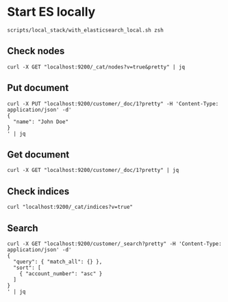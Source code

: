 # Start ES locally

```
scripts/local_stack/with_elasticsearch_local.sh zsh
```

## Check nodes

```
curl -X GET "localhost:9200/_cat/nodes?v=true&pretty" | jq
```

## Put document

```
curl -X PUT "localhost:9200/customer/_doc/1?pretty" -H 'Content-Type: application/json' -d'
{
  "name": "John Doe"
}
' | jq
```

## Get document

```
curl -X GET "localhost:9200/customer/_doc/1?pretty" | jq
```

## Check indices

```
curl "localhost:9200/_cat/indices?v=true"
```

## Search

```
curl -X GET "localhost:9200/customer/_search?pretty" -H 'Content-Type: application/json' -d'
{
  "query": { "match_all": {} },
  "sort": [
    { "account_number": "asc" }
  ]
}
' | jq
```
